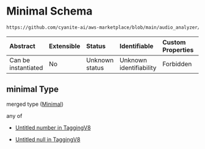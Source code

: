 # Minimal Schema

```txt
https://github.com/cyanite-ai/aws-marketplace/blob/main/audio_analyzer/schemes/marketplace_v1/schema/TaggingV8.schema.json#/$defs/SubgenreScoresV1/properties/minimal
```



| Abstract            | Extensible | Status         | Identifiable            | Custom Properties | Additional Properties | Access Restrictions | Defined In                                                                     |
| :------------------ | :--------- | :------------- | :---------------------- | :---------------- | :-------------------- | :------------------ | :----------------------------------------------------------------------------- |
| Can be instantiated | No         | Unknown status | Unknown identifiability | Forbidden         | Allowed               | none                | [TaggingV8.schema.json\*](../out/TaggingV8.schema.json "open original schema") |

## minimal Type

merged type ([Minimal](taggingv8-defs-subgenrescoresv1-properties-minimal.md))

any of

* [Untitled number in TaggingV8](taggingv8-defs-subgenrescoresv1-properties-minimal-anyof-0.md "check type definition")

* [Untitled null in TaggingV8](taggingv8-defs-subgenrescoresv1-properties-minimal-anyof-1.md "check type definition")
